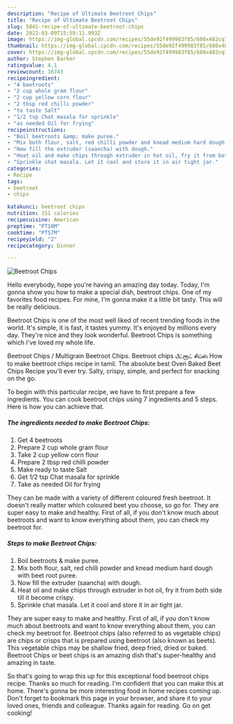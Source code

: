 ```yaml
---
description: "Recipe of Ultimate Beetroot Chips"
title: "Recipe of Ultimate Beetroot Chips"
slug: 5841-recipe-of-ultimate-beetroot-chips
date: 2022-03-09T15:59:11.993Z
image: https://img-global.cpcdn.com/recipes/55de92f499983f85/680x482cq70/beetroot-chips-recipe-main-photo.jpg
thumbnail: https://img-global.cpcdn.com/recipes/55de92f499983f85/680x482cq70/beetroot-chips-recipe-main-photo.jpg
cover: https://img-global.cpcdn.com/recipes/55de92f499983f85/680x482cq70/beetroot-chips-recipe-main-photo.jpg
author: Stephen Barker
ratingvalue: 4.1
reviewcount: 16743
recipeingredient:
- "4 beetroots"
- "2 cup whole gram flour"
- "2 cup yellow corn flour"
- "2 tbsp red chilli powder"
- "to taste Salt"
- "1/2 tsp Chat masala for sprinkle"
- "as needed Oil for frying"
recipeinstructions:
- "Boil beetroots &amp; make puree."
- "Mix both flour, salt, red chilli powder and knead medium hard dough with beet root puree."
- "Now fill the extruder (saancha) with dough."
- "Heat oil and make chips through extruder in hot oil, fry it from both side till it become crispy."
- "Sprinkle chat masala. Let it cool and store it in air tight jar."
categories:
- Recipe
tags:
- beetroot
- chips

katakunci: beetroot chips 
nutrition: 151 calories
recipecuisine: American
preptime: "PT10M"
cooktime: "PT57M"
recipeyield: "2"
recipecategory: Dinner

---
```



![Beetroot Chips](https://img-global.cpcdn.com/recipes/55de92f499983f85/680x482cq70/beetroot-chips-recipe-main-photo.jpg)

Hello everybody, hope you're having an amazing day today. Today, I'm gonna show you how to make a special dish, beetroot chips. One of my favorites food recipes. For mine, I'm gonna make it a little bit tasty. This will be really delicious.

Beetroot Chips is one of the most well liked of recent trending foods in the world. It's simple, it is fast, it tastes yummy. It's enjoyed by millions every day. They're nice and they look wonderful. Beetroot Chips is something which I've loved my whole life.

Beetroot Chips / Multigrain Beetroot Chips. Beetroot chips பீட்ரூட் சிப்ஸ் How to make beetroot chips recipe in tamil. The absolute best Oven Baked Beet Chips Recipe you&#39;ll ever try. Salty, crispy, simple, and perfect for snacking on the go.


To begin with this particular recipe, we have to first prepare a few ingredients. You can cook beetroot chips using 7 ingredients and 5 steps. Here is how you can achieve that.

<!--inarticleads1-->

##### The ingredients needed to make Beetroot Chips:

1. Get 4 beetroots
1. Prepare 2 cup whole gram flour
1. Take 2 cup yellow corn flour
1. Prepare 2 tbsp red chilli powder
1. Make ready to taste Salt
1. Get 1/2 tsp Chat masala for sprinkle
1. Take as needed Oil for frying


They can be made with a variety of different coloured fresh beetroot. It doesn&#39;t really matter which coloured beet you choose, so go for. They are super easy to make and healthy. First of all, if you don&#39;t know much about beetroots and want to know everything about them, you can check my beetroot for. 

<!--inarticleads2-->

##### Steps to make Beetroot Chips:

1. Boil beetroots &amp; make puree.
1. Mix both flour, salt, red chilli powder and knead medium hard dough with beet root puree.
1. Now fill the extruder (saancha) with dough.
1. Heat oil and make chips through extruder in hot oil, fry it from both side till it become crispy.
1. Sprinkle chat masala. Let it cool and store it in air tight jar.


They are super easy to make and healthy. First of all, if you don&#39;t know much about beetroots and want to know everything about them, you can check my beetroot for. Beetroot chips (also referred to as vegetable chips) are chips or crisps that is prepared using beetroot (also known as beets). This vegetable chips may be shallow fried, deep fried, dried or baked. Beetroot Chips or beet chips is an amazing dish that&#39;s super-healthy and amazing in taste. 

So that's going to wrap this up for this exceptional food beetroot chips recipe. Thanks so much for reading. I'm confident that you can make this at home. There's gonna be more interesting food in home recipes coming up. Don't forget to bookmark this page in your browser, and share it to your loved ones, friends and colleague. Thanks again for reading. Go on get cooking!
